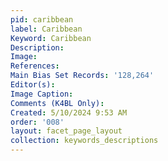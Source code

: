```yaml
---
pid: caribbean
label: Caribbean
Keyword: Caribbean
Description: 
Image: 
References: 
Main Bias Set Records: '128,264'
Editor(s): 
Image Caption: 
Comments (K4BL Only): 
Created: 5/10/2024 9:53 AM
order: '008'
layout: facet_page_layout
collection: keywords_descriptions
---
```

